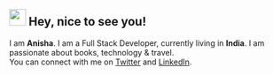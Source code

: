 
<h2><img src="https://emojis.slackmojis.com/emojis/images/1593555389/9579/blob_excited.gif?1593555389" width="30"/> Hey, nice to see you!</h2>

<p>
    I am <b>Anisha</b>. I am a Full Stack Developer, currently living in <b>India</b>. I am passionate about books, technology & travel.
    <br> You can connect with me on <a href="https://twitter.com/anisha__mohanty">Twitter</a> and <a href="https://www.linkedin.com/in/anisha-m-97a7a7169/">LinkedIn</a>.
</p>